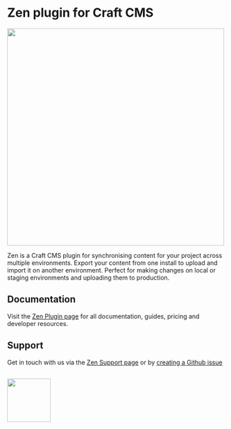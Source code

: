 # Zen plugin for Craft CMS
<img width="500" src="https://verbb.imgix.net/plugins/zen/zen-social-card.png?v=2">

Zen is a Craft CMS plugin for synchronising content for your project across multiple environments. Export your content from one install to upload and import it on another environment. Perfect for making changes on local or staging environments and uploading them to production.

## Documentation
Visit the [Zen Plugin page](https://verbb.io/craft-plugins/zen) for all documentation, guides, pricing and developer resources.

## Support
Get in touch with us via the [Zen Support page](https://verbb.io/craft-plugins/zen/support) or by [creating a Github issue](https://github.com/verbb/zen/issues)

<h2></h2>

<a href="https://verbb.io" target="_blank">
    <img width="100" src="https://verbb.io/assets/img/verbb-pill.svg">
</a>
